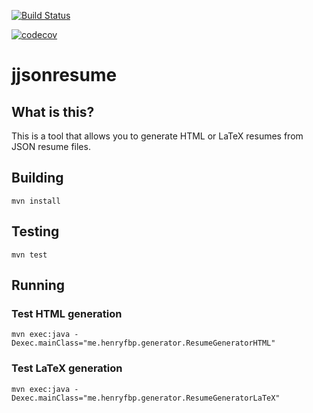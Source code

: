 [![Build Status](https://travis-ci.org/HenryFBP/jjsonresume.svg?branch=master)](https://travis-ci.org/HenryFBP/jjsonresume)

[![codecov](https://codecov.io/gh/HenryFBP/jjsonresume/branch/master/graph/badge.svg)](https://codecov.io/gh/HenryFBP/jjsonresume)

# jjsonresume

## What is this?

This is a tool that allows you to generate HTML or LaTeX resumes from JSON resume files.

## Building

`mvn install`

## Testing

`mvn test`

## Running

### Test HTML generation

`mvn exec:java -Dexec.mainClass="me.henryfbp.generator.ResumeGeneratorHTML"`

### Test LaTeX generation

`mvn exec:java -Dexec.mainClass="me.henryfbp.generator.ResumeGeneratorLaTeX"`
